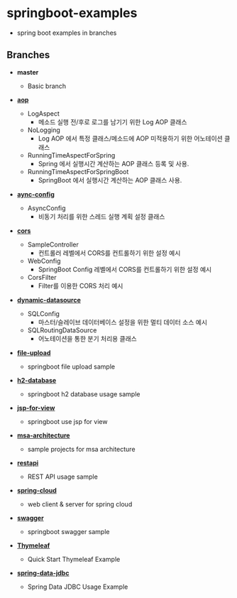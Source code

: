 # springboot-examples

- spring boot examples in branches

## Branches

- **master**
  - Basic branch


- **[aop](https://github.com/Chiptune93/springboot-examples/tree/aop)**
    - LogAspect 
        - 메소드 실행 전/후로 로그를 남기기 위한 Log AOP 클래스
    - NoLogging
        - Log AOP 에서 특정 클래스/메소드에 AOP 미적용하기 위한 어노테이션 클래스
    - RunningTimeAspectForSpring 
        - Spring 에서 실행시간 계산하는 AOP 클래스 등록 및 사용.
    - RunningTimeAspectForSpringBoot 
        - SpringBoot 에서 실행시간 계산하는 AOP 클래스 사용.


- **[aync-config](https://github.com/Chiptune93/springboot-examples/tree/aync-config)**
    - AsyncConfig 
        - 비동기 처리를 위한 스레드 실행 계획 설정 클래스


- **[cors](https://github.com/Chiptune93/springboot-examples/tree/cors)**
    - SampleController 
        - 컨트롤러 레벨에서 CORS를 컨트롤하기 위한 설정 예시
    - WebConfig 
        - SpringBoot Config 레벨에서 CORS를 컨트롤하기 위한 설정 예시
    - CorsFilter 
        - Filter를 이용한 CORS 처리 예시


- **[dynamic-datasource](https://github.com/Chiptune93/springboot-examples/tree/dynamic-datasource)**
    - SQLConfig 
        - 마스터/슬레이브 데이터베이스 설정을 위한 멀티 데이터 소스 예시
    - SQLRoutingDataSource 
        - 어노테이션을 통한 분기 처리용 클래스

    
- **[file-upload](https://github.com/Chiptune93/springboot-examples/tree/file-upload)**
    - springboot file upload sample


- **[h2-database](https://github.com/Chiptune93/springboot-examples/tree/h2-database)**
    - springboot h2 database usage sample


- **[jsp-for-view](https://github.com/Chiptune93/springboot-examples/tree/jsp-for-view)**
    - springboot use jsp for view


- **[msa-architecture](https://github.com/Chiptune93/springboot-examples/tree/msa-architecture)**
    - sample projects for msa architecture


- **[restapi](https://github.com/Chiptune93/springboot-examples/tree/restapi)**
    - REST API usage sample


- **[spring-cloud](https://github.com/Chiptune93/springboot-examples/tree/spring-cloud)**
    - web client & server for spring cloud


- **[swagger](https://github.com/Chiptune93/springboot-examples/tree/swagger)**
    - springboot swagger sample


- **[Thymeleaf](https://github.com/Chiptune93/springboot-examples/tree/thymeleaf)**
    - Quick Start Thymeleaf Example


- **[spring-data-jdbc](https://github.com/Chiptune93/springboot-examples/tree/spring-data-jdbc)**
    - Spring Data JDBC Usage Example
